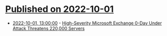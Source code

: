 # [Published on 2022-10-01](index.md)

* [2022-10-01, 13:00:00](https://it.slashdot.org/story/22/10/01/0037240/high-severity-microsoft-exchange-0-day-under-attack-threatens-220000-servers?utm_source=rss1.0mainlinkanon&utm_medium=feed) - [High-Severity Microsoft Exchange 0-Day Under Attack Threatens 220,000 Servers](https://it.slashdot.org/story/22/10/01/0037240/high-severity-microsoft-exchange-0-day-under-attack-threatens-220000-servers?utm_source=rss1.0mainlinkanon&utm_medium=feed)
